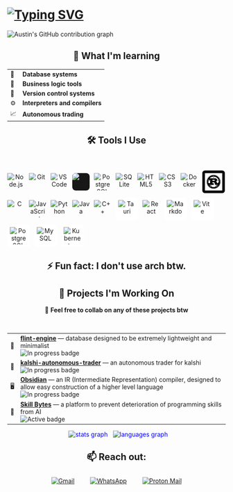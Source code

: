 # [![Typing SVG](https://readme-typing-svg.demolab.com/?lines=👋+Hi,+I'm+Austin&size=30)](https://git.io/typing-svg)

![Austin's GitHub contribution graph](https://activity-graph.vercel.app/graph?username=anb2473&theme=react-dark&hide_border=true&custom_title=GitHub%20Activity)

<h2 align="center"> 🌱 What I'm learning </h2>

<table align="center">
  <tr>
    <td>💾</td>
    <td><strong>Database systems</strong></td>
  </tr>
  <tr>
    <td>🏢</td>
    <td><strong>Business logic tools</strong></td>
  </tr>
  <tr>
    <td>🔄</td>
    <td><strong>Version control systems</strong></td>
  </tr>
  <tr>
    <td>⚙️</td>
    <td><strong>Interpreters and compilers</strong></td>
  </tr>
  <tr>
    <td>📈</td>
    <td><strong>Autonomous trading</strong></td>
  </tr>
</table>

<h2 align="center"> 🛠️ Tools I Use </h2>

<br>

<p align="center" style="display:flex; flex-wrap: wrap; gap: 10px; align-items: center;">
  <img src="https://cdn.jsdelivr.net/gh/devicons/devicon/icons/nodejs/nodejs-original.svg" alt="Node.js" width="40" height="40"/>
  <img src="https://cdn.jsdelivr.net/gh/devicons/devicon/icons/git/git-original.svg" alt="Git" width="40" height="40"/>
  <img src="https://cdn.jsdelivr.net/gh/devicons/devicon/icons/vscode/vscode-original.svg" alt="VSCode" width="40" height="40"/>
  <img src="https://github.githubassets.com/images/modules/logos_page/GitHub-Mark.png" alt="GitHub" width="40" height="40" style="background:#181717; border-radius:8px;"/>
  <img src="https://cdn.jsdelivr.net/gh/devicons/devicon/icons/postgresql/postgresql-original.svg" alt="PostgreSQL" width="40" height="40"/>
  <img src="https://cdn.jsdelivr.net/gh/devicons/devicon/icons/sqlite/sqlite-original.svg" alt="SQLite" width="40" height="40"/>
  <img src="https://cdn.jsdelivr.net/gh/devicons/devicon/icons/html5/html5-original.svg" alt="HTML5" width="40" height="40"/>
  <img src="https://cdn.jsdelivr.net/gh/devicons/devicon/icons/css3/css3-original.svg" alt="CSS3" width="40" height="40"/>
  <img src="https://cdn.jsdelivr.net/gh/devicons/devicon/icons/docker/docker-original.svg" alt="Docker" width="40" height="40"/>
  <img src="https://raw.githubusercontent.com/edent/SuperTinyIcons/master/images/svg/rust.svg" alt="Rust" width="40" height="40" style="background:#000; border-radius:6px; padding:6px;"/>
  <img src="https://cdn.jsdelivr.net/gh/devicons/devicon/icons/c/c-original.svg" alt="C" width="40" height="40"/>
  <img src="https://cdn.jsdelivr.net/gh/devicons/devicon/icons/javascript/javascript-original.svg" alt="JavaScript" width="40" height="40"/>
  <img src="https://cdn.jsdelivr.net/gh/devicons/devicon/icons/python/python-original.svg" alt="Python" width="40" height="40"/>
  <img src="https://cdn.jsdelivr.net/gh/devicons/devicon/icons/java/java-original.svg" alt="Java" width="40" height="40"/>
  <img src="https://cdn.jsdelivr.net/gh/devicons/devicon/icons/cplusplus/cplusplus-original.svg" alt="C++" width="40" height="40"/>
  <img src="https://cdn.jsdelivr.net/npm/simple-icons@v9/icons/tauri.svg" alt="Tauri" width="40" height="40" style="background:#fff; border-radius:6px; padding:6px;"/>
  <img src="https://cdn.jsdelivr.net/gh/devicons/devicon/icons/react/react-original.svg" alt="React" width="40" height="40"/>
  <img src="https://cdn.jsdelivr.net/npm/simple-icons@v9/icons/markdown.svg" alt="Markdown" width="40" height="40" style="background:#fff; border-radius:6px; padding:6px;"/>
  <img src="https://icons.iconarchive.com/icons/simpleicons-team/simple/128/vite-icon.png" alt="Vite" width="40" height="40" style="background:#fff; border-radius:6px; padding:6px;"/>
  <img src="https://icons.iconarchive.com/icons/simpleicons-team/simple/128/postgresql-icon.png" alt="PostgreSQL" width="40" height="40" style="background:#fff; border-radius:6px; padding:6px;"/>
  <img src="https://icons.iconarchive.com/icons/simpleicons-team/simple/128/mysql-icon.png" alt="MySQL" width="40" height="40" style="background:#fff; border-radius:6px; padding:6px;"/>
  <img src="https://icons.iconarchive.com/icons/simpleicons-team/simple/128/kubernetes-icon.png" alt="Kubernetes" width="40" height="40" style="background:#fff; border-radius:6px; padding:6px;"/>
</p>

<h2 align="center"> ⚡ Fun fact: I don't use arch btw. </h2>

<h2 align="center">🧩 Projects I'm Working On</h2>

<p align="center">
  💞️ <strong>Feel free to collab on any of these projects btw</strong>
</p>

<br>

<table align="center">
  <tr>
    <td>💾</td>
    <td>
      <strong><a href="https://github.com/anb2473/flint-engine">flint-engine</a></strong>  
      — database designed to be extremely lightweight and minimalist  
      <br>
      <img src="https://img.shields.io/badge/status-in%20progress-yellow?style=flat-square" alt="In progress badge"/>
    </td>
  </tr>
  <tr>
    <td>🤖</td>
    <td>
      <strong><a href="https://github.com/anb2473/kalshi-autonomous-trader">kalshi-autonomous-trader</a></strong>  
      — an autonomous trader for kalshi  
      <br>
      <img src="https://img.shields.io/badge/status-in%20progress-yellow?style=flat-square" alt="In progress badge"/>
    </td>
  </tr>
  <tr>
    <td>🖥️</td>
    <td>
      <strong><a href="https://github.com/anb2473/obsidian">Obsidian</a></strong>  
      — an IR (Intermediate Representation) compiler, designed to allow easy construction of a higher level language  
      <br>
      <img src="https://img.shields.io/badge/status-in%20progress-yellow?style=flat-square" alt="In progress badge"/>
    </td>
  </tr>
  <tr>
    <td>🧠</td>
    <td>
      <strong><a href="https://skill-bytes.netlify.app">Skill Bytes</a></strong>  
      — a platform to prevent deterioration of programming skills from AI  
      <br>
      <img src="https://img.shields.io/badge/status-active-brightgreen?style=flat-square" alt="Active badge"/>
    </td>
  </tr>
</table>


<div align="center">
  <p style="color:blue;">
  <img src="https://github-readme-stats.vercel.app/api?username=anb2473&hide_title=false&hide_rank=false&show_icons=true&include_all_commits=true&count_private=true&disable_animations=false&theme=dracula&locale=en&hide_border=false" height="150" alt="stats graph"  />
  <img src="https://github-readme-stats.vercel.app/api/top-langs?username=anb2473&local=en&hide_title=false&layout=compact&card_width=320&langs_count=5&theme=dracula&hide_border=false" height="150" alt="languages graph"  />
  </p>
</div>

<h2 align="center">📫 Reach out:</h2>

<p align="center" style="display: flex; justify-content: center; gap: 20px;">
  <a href="mailto:austinnabilblass@gmail.com" target="_blank" style="padding: 8px;">
    <img alt="Gmail" src="https://img.shields.io/badge/Gmail-D14836?style=for-the-badge&logo=gmail&logoColor=white" />
  </a>

  <a href="https://wa.me/12024001681" target="_blank" style="padding: 8px;">
    <img alt="WhatsApp" src="https://img.shields.io/badge/WhatsApp-25D366?style=for-the-badge&logo=whatsapp&logoColor=white" />
  </a>

  <a href="mailto:yourprotonemail@proton.me" target="_blank" style="padding: 8px;">
    <img alt="Proton Mail" src="https://img.shields.io/badge/Proton%20Mail-8B8BFF?style=for-the-badge&logo=protonmail&logoColor=white" />
  </a>
</p>
